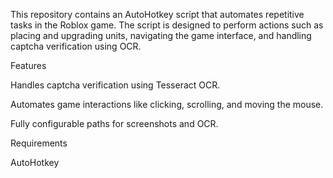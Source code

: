 This repository contains an AutoHotkey script that automates repetitive tasks in the Roblox game. The script is designed to perform actions such as placing and upgrading units, navigating the game interface, and handling captcha verification using OCR.

Features

Handles captcha verification using Tesseract OCR.

Automates game interactions like clicking, scrolling, and moving the mouse.

Fully configurable paths for screenshots and OCR.

Requirements

AutoHotkey
